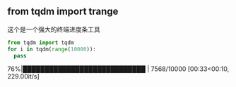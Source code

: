 ## from tqdm import trange

这个是一个强大的终端进度条工具

```python
from tqdm import tqdm
for i in tqdm(range(10000)):
  pass
```

76%|████████████████████████████        | 7568/10000 [00:33<00:10, 229.00it/s]

